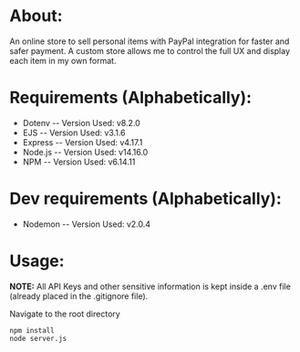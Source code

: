 # About:

An online store to sell personal items with PayPal integration for faster and safer payment.
A custom store allows me to control the full UX and display each item in my own format.

# Requirements (Alphabetically):

-   Dotenv -- Version Used: v8.2.0
-   EJS -- Version Used: v3.1.6
-   Express -- Version Used: v4.17.1
-   Node.js -- Version Used: v14.16.0
-   NPM -- Version Used: v6.14.11

# Dev requirements (Alphabetically):

-   Nodemon -- Version Used: v2.0.4

# Usage:

**NOTE:** All API Keys and other sensitive information is kept inside a .env file (already placed in the .gitignore file).

Navigate to the root directory

```
npm install
node server.js
```
